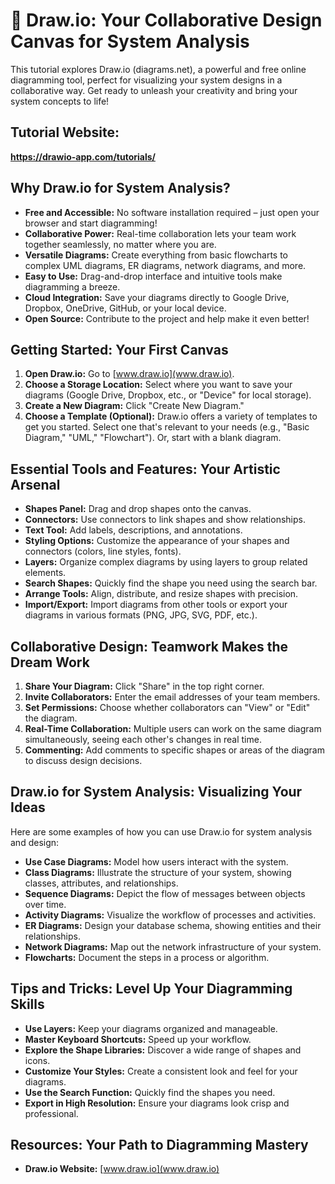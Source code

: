 # 🎨 Draw.io: Your Collaborative Design Canvas for System Analysis

This tutorial explores Draw.io (diagrams.net), a powerful and free online diagramming tool, perfect for visualizing your system designs in a collaborative way.  Get ready to unleash your creativity and bring your system concepts to life!

## Tutorial Website: 
**https://drawio-app.com/tutorials/**


## Why Draw.io for System Analysis?

* **Free and Accessible:**  No software installation required – just open your browser and start diagramming!
* **Collaborative Power:**  Real-time collaboration lets your team work together seamlessly, no matter where you are.
* **Versatile Diagrams:**  Create everything from basic flowcharts to complex UML diagrams, ER diagrams, network diagrams, and more.
* **Easy to Use:**  Drag-and-drop interface and intuitive tools make diagramming a breeze.
* **Cloud Integration:**  Save your diagrams directly to Google Drive, Dropbox, OneDrive, GitHub, or your local device.
* **Open Source:**  Contribute to the project and help make it even better!

## Getting Started: Your First Canvas

1. **Open Draw.io:**  Go to [www.draw.io](www.draw.io).
2. **Choose a Storage Location:** Select where you want to save your diagrams (Google Drive, Dropbox, etc., or "Device" for local storage).
3. **Create a New Diagram:** Click "Create New Diagram."
4. **Choose a Template (Optional):** Draw.io offers a variety of templates to get you started.  Select one that's relevant to your needs (e.g., "Basic Diagram," "UML," "Flowchart").  Or, start with a blank diagram.

## Essential Tools and Features: Your Artistic Arsenal

* **Shapes Panel:**  Drag and drop shapes onto the canvas.
* **Connectors:**  Use connectors to link shapes and show relationships.
* **Text Tool:**  Add labels, descriptions, and annotations.
* **Styling Options:**  Customize the appearance of your shapes and connectors (colors, line styles, fonts).
* **Layers:**  Organize complex diagrams by using layers to group related elements.
* **Search Shapes:**  Quickly find the shape you need using the search bar.
* **Arrange Tools:**  Align, distribute, and resize shapes with precision.
* **Import/Export:**  Import diagrams from other tools or export your diagrams in various formats (PNG, JPG, SVG, PDF, etc.).


## Collaborative Design: Teamwork Makes the Dream Work

1. **Share Your Diagram:** Click "Share" in the top right corner.
2. **Invite Collaborators:** Enter the email addresses of your team members.
3. **Set Permissions:** Choose whether collaborators can "View" or "Edit" the diagram.
4. **Real-Time Collaboration:**  Multiple users can work on the same diagram simultaneously, seeing each other's changes in real time.
5. **Commenting:** Add comments to specific shapes or areas of the diagram to discuss design decisions.


## Draw.io for System Analysis: Visualizing Your Ideas

Here are some examples of how you can use Draw.io for system analysis and design:

* **Use Case Diagrams:**  Model how users interact with the system.
* **Class Diagrams:**  Illustrate the structure of your system, showing classes, attributes, and relationships.
* **Sequence Diagrams:**  Depict the flow of messages between objects over time.
* **Activity Diagrams:**  Visualize the workflow of processes and activities.
* **ER Diagrams:**  Design your database schema, showing entities and their relationships.
* **Network Diagrams:**  Map out the network infrastructure of your system.
* **Flowcharts:**  Document the steps in a process or algorithm.

## Tips and Tricks: Level Up Your Diagramming Skills

* **Use Layers:**  Keep your diagrams organized and manageable.
* **Master Keyboard Shortcuts:**  Speed up your workflow.
* **Explore the Shape Libraries:**  Discover a wide range of shapes and icons.
* **Customize Your Styles:**  Create a consistent look and feel for your diagrams.
* **Use the Search Function:**  Quickly find the shapes you need.
* **Export in High Resolution:**  Ensure your diagrams look crisp and professional.

## Resources: Your Path to Diagramming Mastery

* **Draw.io Website:** [www.draw.io](www.draw.io)

